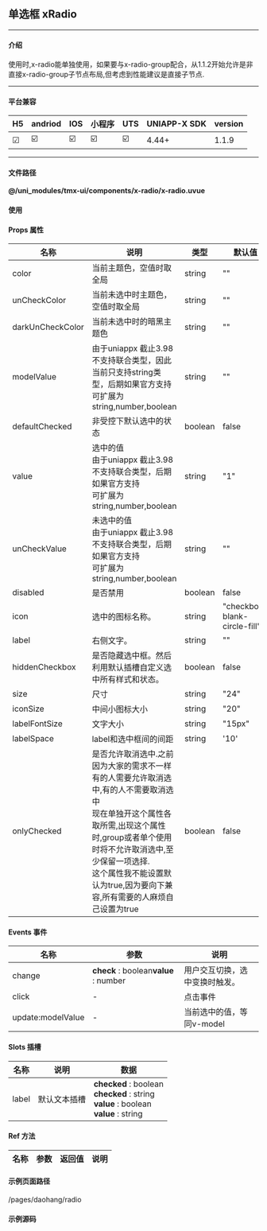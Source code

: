 
## 单选框 xRadio

***

#### 介绍

使用时,x-radio能单独使用，如果要与x-radio-group配合，从1.1.2开始允许是非直接x-radio-group子节点布局,但考虑到性能建议是直接子节点.

***

#### 平台兼容

| H5 | andriod | IOS | 小程序 | UTS | UNIAPP-X SDK | version |
| --- | --- | --- | --- | --- | --- | --- |
| ☑ | ☑️ | ☑️ | ☑️ | ☑️ | 4.44+ | 1.1.9 |

***

#### 文件路径

**@/uni_modules/tmx-ui/components/x-radio/x-radio.uvue**

#### 使用

<x-radio></x-radio>

#### Props 属性

| 名称 | 说明 | 类型 | 默认值 |
| ------ | ---- | ---- | ---- |
| color | 当前主题色，空值时取全局 | string | "" |
| unCheckColor | 当前未选中时主题色，空值时取全局 | string | "" |
| darkUnCheckColor | 当前未选中时的暗黑主题色 | string | "" |
| modelValue | 由于uniappx 截止3.98<br>不支持联合类型，因此当前只支持string类型，后期如果官方支持<br>可扩展为string,number,boolean | string | "" |
| defaultChecked | 非受控下默认选中的状态 | boolean | false |
| value | 选中的值<br>由于uniappx 截止3.98<br>不支持联合类型，后期如果官方支持<br>可扩展为string,number,boolean | string | "1" |
| unCheckValue | 未选中的值<br>由于uniappx 截止3.98<br>不支持联合类型，后期如果官方支持<br>可扩展为string,number,boolean | string | "" |
| disabled | 是否禁用 | boolean | false |
| icon | 选中的图标名称。 | string | "checkbox-blank-circle-fill" |
| label | 右侧文字。 | string | "" |
| hiddenCheckbox | 是否隐藏选中框。然后利用默认插槽自定义选中所有样式和状态。 | boolean | false |
| size | 尺寸 | string | "24" |
| iconSize | 中间小图标大小 | string | "20" |
| labelFontSize | 文字大小 | string | "15px" |
| labelSpace | label和选中框间的间距 | string | '10' |
| onlyChecked | 是否允许取消选中.之前因为大家的需求不一样<br>有的人需要允许取消选中,有的人不需要取消选中<br>现在单独开这个属性各取所需,出现这个属性时,group或者单个使用时将不允许取消选中,至少保留一项选择.<br>这个属性我不能设置默认为true,因为要向下兼容,所有需要的人麻烦自己设置为true | boolean | false |



#### Events 事件

| 名称 | 参数 | 说明 |
| ------ | ---- | ---- |
| change | **check** : boolean**value** : number | 用户交互切换，选中变换时触发。 |
| click | - | 点击事件 |
| update:modelValue | - | 当前选中的值，等同v-model |


#### Slots 插槽

| 名称 | 说明 | 数据 |
| ------ | ---- | ---- |
| label | 默认文本插槽 | **checked** : boolean<br>**checked** : string<br>**value** : boolean<br>**value** : string<br> |


#### Ref 方法

| 名称 | 参数 | 返回值 | 说明 |
| ------ | ---- | ---- | ---- |


#### 示例页面路径

/pages/daohang/radio

#### 示例源码


		

